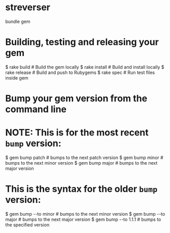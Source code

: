 # streverser
bundle gem <name>
# Building, testing and releasing your gem
$ rake build      # Build the gem locally
$ rake install    # Build and install locally
$ rake release    # Build and push to Rubygems
$ rake spec       # Run test files inside gem

# Bump your gem version from the command line
# NOTE: This is for the most recent `bump` version:
$ gem bump patch  # bumps to the next patch version
$ gem bump minor  # bumps to the next minor version
$ gem bump major  # bumps to the next major version

# This is the syntax for the older `bump` version:
$ gem bump --to minor # bumps to the next minor version
$ gem bump --to major # bumps to the next major version
$ gem bump --to 1.1.1 # bumps to the specified version

